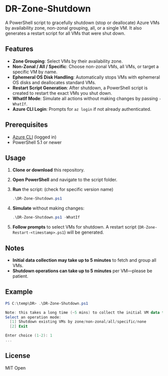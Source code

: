 # DR-Zone-Shutdown

A PowerShell script to gracefully shutdown (stop or deallocate) Azure VMs by availability zone, non-zonal grouping, all, or a single VM. It also generates a restart script for all VMs that were shut down.

## Features

* **Zone Grouping**: Select VMs by their availability zone.
* **Non-Zonal / All / Specific**: Choose non-zonal VMs, all VMs, or target a specific VM by name.
* **Ephemeral OS Disk Handling**: Automatically stops VMs with ephemeral OS disks and deallocates standard VMs.
* **Restart Script Generation**: After shutdown, a PowerShell script is created to restart the exact VMs you shut down.
* **WhatIf Mode**: Simulate all actions without making changes by passing `-WhatIf`.
* **Azure CLI Login**: Prompts for `az login` if not already authenticated.

## Prerequisites

* [Azure CLI](https://aka.ms/install-azure-cli) (logged in)
* PowerShell 5.1 or newer

## Usage

1. **Clone or download** this repository.
2. **Open PowerShell** and navigate to the script folder.
3. **Run** the script:   (check for specific version name) 

   ```powershell
   .\DR-Zone-Shutdown.ps1     
   ```
4. **Simulate** without making changes:

   ```powershell
   .\DR-Zone-Shutdown.ps1 -WhatIf
   ```
5. **Follow prompts** to select VMs for shutdown. A restart script (`DR-Zone-Restart-<timestamp>.ps1`) will be generated.

## Notes

* **Initial data collection may take up to 5 minutes** to fetch and group all VMs.
* **Shutdown operations can take up to 5 minutes** per VM—please be patient.

## Example

```powershell
PS C:\temp\DR> .\DR-Zone-Shutdown.ps1

Note: this takes a long time (~5 mins) to collect the initial VM data for the menu
Select an operation mode:
  [1] Shutdown existing VMs by zone/non-zonal/all/specific/none
  [2] Exit

Enter choice (1-2): 1
...
```

## License

MIT Open
